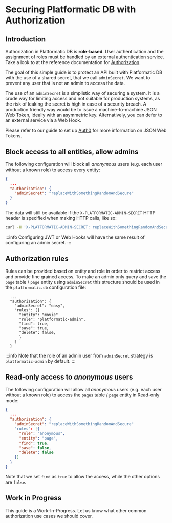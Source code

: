 # Securing Platformatic DB with Authorization

## Introduction

Authorization in Platformatic DB is **role-based**. User authentication and the
assignment of roles must be handled by an external authentication service.
Take a look to at the reference documentation for [Authorization](/docs/reference/db/authorization/introduction).

The goal of this simple guide is to protect an API built with Platformatic DB
with the use of a shared secret, that we call `adminSecret`. We want to prevent
any user that is not an admin to access the data.

The use of an `adminSecret` is a simplistic way of securing a system.
It is a crude way for limiting access and not suitable for production systems,
as the risk of leaking the secret is high in case of a security breach.
A production friendly way would be to issue a machine-to-machine JSON Web Token,
ideally with an asymmetric key. Alternatively, you can defer to an external
service via a Web Hook.

Please refer to our guide to set up [Auth0](/docs/guides/jwt-auth0) for more information
on JSON Web Tokens.

## Block access to all entities, allow admins

The following configuration will block all _anonymous_ users (e.g. each user without a known role)
to access every entity:


```json
{
  ...
  "authorization": {
    "adminSecret": "replaceWithSomethingRandomAndSecure"
  }
}
```

The data will still be available if the `X-PLATFORMATIC-ADMIN-SECRET` HTTP header
is specified when making HTTP calls, like so:

```bash
curl -H 'X-PLATFORMATIC-ADMIN-SECRET: replaceWithSomethingRandomAndSecure' http://127.0.0.1:3042/pages
```


:::info
Configuring JWT or Web Hooks will have the same result of configuring an admin secret.
:::

## Authorization rules

Rules can be provided based on entity and role in order to restrict access and provide fine grained access.
To make an admin only query and save the `page` table / `page` entity using `adminSecret` this structure should be used in the `platformatic.db` configuration file:

```
  ...
  "authorization": {
    "adminSecret": "easy",
    "rules": [{
      "entity": "movie"
      "role": "platformatic-admin",
      "find": true,
      "save": true,
      "delete": false,
      }
    ]
  }
```

:::info
Note that the role of an admin user from `adminSecret` strategy is `platformatic-admin` by default.
:::

## Read-only access to _anonymous_ users

The following configuration will allow all _anonymous_ users (e.g. each user without a known role)
to access the `pages` table / `page` entity in Read-only mode:


```json
{
  ...
  "authorization": {
    "adminSecret": "replaceWithSomethingRandomAndSecure"
    "rules": [{
      "role": "anonymous",
      "entity": "page",
      "find": true,
      "save": false,
      "delete": false
    }]
  }
}
```

Note that we set `find` as `true` to allow the access, while the other options are `false`.

## Work in Progress

This guide is a Work-In-Progress. Let us know what other common authorization use cases we should cover.
